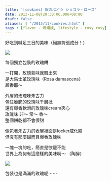 ```yaml
---
title: '[cookies] 銀のぶどう ショコラ・ローズ'
date: 2013-11-08T20:30:00.000+08:00
draft: false
aliases: [ "/2013/11/cookies.html" ]
tags : [flavor - 螞蟻族, lifestyle - rosy rosy]
---
```


好吃到喊足三日的美味（絕無誇張成分！）  

![](/images/ginnobudorose.jpg)

每個獨立包裝的玫瑰餅
 

一打開，玫瑰氣味就飄出來  
是大馬士革玫瑰味（Rosa damascena）  
超香耶～
  

外層的玫瑰味朱古力  
包住脆脆的玫瑰味千層批  
還有爆香軟滑的玫瑰味cream夾心  
玫瑰味 非～ 常～ 香～  
整個餅乾都不會很甜
  

像包著朱古力的表層裡面是locker威化餅  
但沒有那麼甜而且爆香玫瑰味
  

一塊一塊的吃，簡直是欲罷不能  
世界上為何有這麼樣的美味啊～ （陶醉）

![](/images/ginnobudorose1.jpg)

包裝也是滿滿的玫瑰呢⋯⋯
